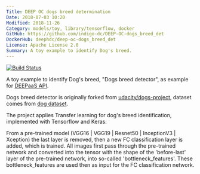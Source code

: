 ```yaml
---
Title: DEEP OC dogs breed determination
Date: 2018-07-03 10:20
Modified: 2018-11-26
Category: models/toy, library/tensorflow, docker
GitHub: https://github.com/indigo-dc/DEEP-OC-dogs_breed_det
DockerHub: deephdc/deep-oc-dogs_breed_det
License: Apache License 2.0
Summary: A toy example to identify Dog's breed.
---
```


[![Build Status](https://jenkins.indigo-datacloud.eu:8080/buildStatus/icon?job=Pipeline-as-code/DEEP-OC-org/dogs_breed_det/master)](https://jenkins.indigo-datacloud.eu:8080/job/Pipeline-as-code/job/DEEP-OC-org/job/dogs_breed_det/job/master/)

A toy example to identify Dog's breed, "Dogs breed detector", as example for [DEEPaaS API](https://github.com/indigo-dc/DEEPaaS).

Dogs breed detector is originally forked from [udacity/dogs-project](https://github.com/udacity/dog-project), dataset comes from [dog dataset](https://s3-us-west-1.amazonaws.com/udacity-aind/dog-project/dogImages.zip).

The project applies Transfer learning for dog's breed identification, implemented with Tensorflow and Keras:

From a pre-trained model (VGG16 | VGG19 | Resnet50 | InceptionV3 | Xception) the last layer is removed, then a new FC classification layer is added, which is trained. All images first pass through the pre-trained network and converted into the tensor with the shape of the 'before-last' layer of the pre-trained network, into so-called 'bottleneck_features'. These bottleneck_features are used then as input for the FC classification network.
